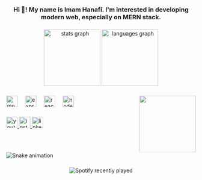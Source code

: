 <h3 align="center">Hi 👋! My name is Imam Hanafi. I'm interested in developing modern web, especially on MERN stack.</h3>

###

<div align="center">
  <img src="https://github-readme-stats.vercel.app/api?username=imamhanafi1998&hide_title=false&hide_rank=true&show_icons=true&include_all_commits=true&count_private=true&disable_animations=false&theme=moltack&locale=en&hide_border=false" height="150" alt="stats graph"  />
  <img src="https://github-readme-stats.vercel.app/api/top-langs?username=imamhanafi1998&locale=en&hide_title=false&layout=compact&card_width=320&langs_count=6&theme=moltack&hide_border=false" height="150" alt="languages graph"  />
</div>

###

<img align="right" height="150" src="https://www.nyan.cat/images/Collection11-20.gif"  />

###

<div align="left">
  <img src="https://cdn.jsdelivr.net/gh/devicons/devicon/icons/mongodb/mongodb-original.svg" height="30" alt="mongodb logo"  />
  <img width="12" />
  <img src="https://cdn.jsdelivr.net/gh/devicons/devicon/icons/express/express-original.svg" height="30" alt="express logo"  />
  <img width="12" />
  <img src="https://cdn.jsdelivr.net/gh/devicons/devicon/icons/react/react-original.svg" height="30" alt="react logo"  />
  <img width="12" />
  <img src="https://cdn.jsdelivr.net/gh/devicons/devicon/icons/nodejs/nodejs-original.svg" height="30" alt="nodejs logo"  />
</div>

###

<div align="left">
  <a href="https://www.youtube.com/@imamhanafi7458" target="_blank">
    <img src="https://img.shields.io/static/v1?message=Imam Hanafi&logo=youtube&label=&color=ff0000&logoColor=white&labelColor=000000&style=for-the-badge" height="30" alt="youtube logo"  />
  </a>
  <a href="https://instagram.com/myth_hanafi" target="_blank">
    <img src="https://img.shields.io/static/v1?message=myth_hanafi&logo=instagram&label=&color=E4405F&logoColor=white&labelColor=000000&style=for-the-badge" height="30" alt="instagram logo"  />
  </a>
  <a href="https://www.linkedin.com/in/imam-hanafi/" target="_blank">
    <img src="https://img.shields.io/static/v1?message=in/imam-hanafi&logo=linkedin&label=&color=0077B5&logoColor=white&labelColor=000000&style=for-the-badge" height="30" alt="linkedin logo"  />
  </a>
</div>

###

<br clear="both">

<img src="https://raw.githubusercontent.com/imamhanafi1998/imamhanafi1998/output/snake.svg" alt="Snake animation" />

###

<div align="center">
  <img src="https://spotify-recently-played-readme.vercel.app/api?count=5" alt="Spotify recently played"  />
</div>

###
